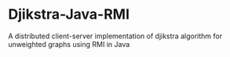 # Djikstra-Java-RMI
A distributed client-server implementation of djikstra algorithm for unweighted graphs using RMI in Java
